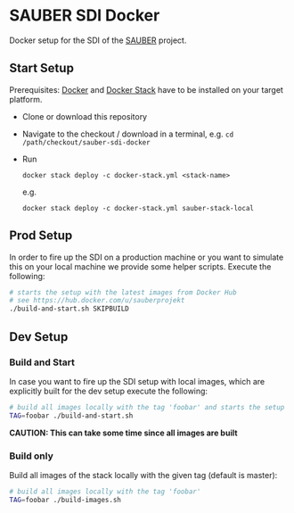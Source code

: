 # SAUBER SDI Docker

Docker setup for the SDI of the [SAUBER](https://sauber-projekt.de) project.

## Start Setup

Prerequisites: [Docker](https://www.docker.com/) and [Docker Stack](https://docs.docker.com/engine/reference/commandline/stack/) have to be installed on your target platform.

  - Clone or download this repository
  - Navigate to the checkout / download in a terminal, e.g.
    `cd /path/checkout/sauber-sdi-docker`
  - Run

    ```
    docker stack deploy -c docker-stack.yml <stack-name>
    ```
    e.g.
    ```
    docker stack deploy -c docker-stack.yml sauber-stack-local
    ```

## Prod Setup

In order to fire up the SDI on a production machine or you want to simulate this on your local machine we provide some helper scripts.
Execute the following:

```bash
# starts the setup with the latest images from Docker Hub
# see https://hub.docker.com/u/sauberprojekt
./build-and-start.sh SKIPBUILD

```

## Dev Setup

### Build and Start

In case you want to fire up the SDI setup with local images, which are explicitly built for the dev setup execute the following:

```bash
# build all images locally with the tag 'foobar' and starts the setup
TAG=foobar ./build-and-start.sh
```

**CAUTION: This can take some time since all images are built**

### Build only

Build all images of the stack locally with the given tag (default is master):

```bash
# build all images locally with the tag 'foobar'
TAG=foobar ./build-images.sh
```